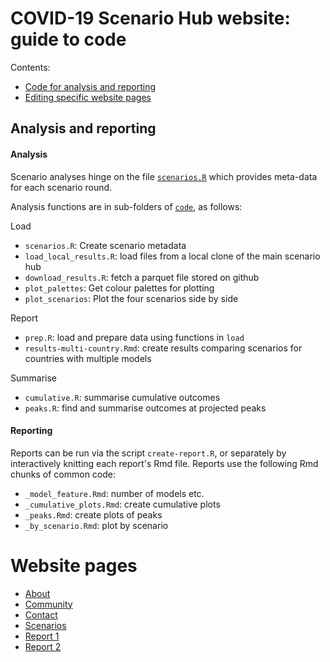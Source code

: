 # COVID-19 Scenario Hub website: guide to code

Contents:
- [Code for analysis and reporting](#analysis-and-reporting)
- [Editing specific website pages](#website-pages)

## Analysis and reporting

#### Analysis 

Scenario analyses hinge on the file [`scenarios.R`](/code/load/scenarios.R) which provides meta-data for each scenario round.

Analysis functions are in sub-folders of [`code`](/code), as follows:

Load
- `scenarios.R`: Create scenario metadata
- `load_local_results.R`: load files from a local clone of the main scenario hub
- `download_results.R`: fetch a parquet file stored on github
- `plot_palettes`: Get colour palettes for plotting
- `plot_scenarios`: Plot the four scenarios side by side

Report
- `prep.R`: load and prepare data using functions in `load`
- `results-multi-country.Rmd`: create results comparing scenarios for countries with multiple models

Summarise
- `cumulative.R`: summarise cumulative outcomes
- `peaks.R`: find and summarise outcomes at projected peaks

#### Reporting

Reports can be run via the script `create-report.R`, or separately by interactively knitting each report's Rmd file. 
Reports use the following Rmd chunks of common code:
- `_model_feature.Rmd`: number of models etc.
- `_cumulative_plots.Rmd`: create cumulative plots
- `_peaks.Rmd`: create plots of peaks
- `_by_scenario.Rmd`: plot by scenario


# Website pages

- [About](about.Rmd)
- [Community](community.Rmd)
- [Contact](contact.Rmd)
- [Scenarios](scenarios.Rmd)
- [Report 1](report1.Rmd)
- [Report 2](report2.Rmd)
